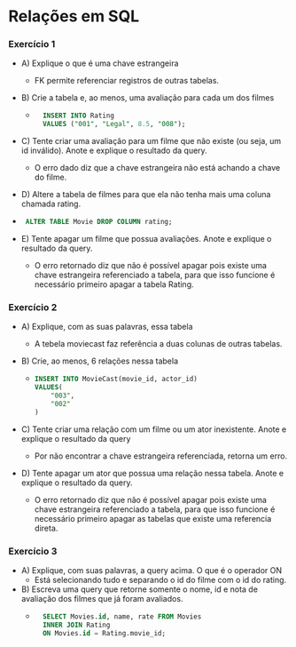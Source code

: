 # Relações em SQL

### Exercício 1

- A) Explique o que é uma chave estrangeira

  - FK permite referenciar registros de outras tabelas.

- B) Crie a tabela e, ao menos, uma avaliação para cada um dos filmes
  - ```sql
      INSERT INTO Rating
      VALUES ("001", "Legal", 8.5, "008");
    ```
- C) Tente criar uma avaliação para um filme que não existe (ou seja, um id inválido). Anote e explique o resultado da query.

  - O erro dado diz que a chave estrangeira não está achando a chave do filme.

- D) Altere a tabela de filmes para que ela não tenha mais uma coluna chamada rating.
- ```sql
   ALTER TABLE Movie DROP COLUMN rating;
  ```

- E) Tente apagar um filme que possua avaliações. Anote e explique o resultado da query.
  - O erro retornado diz que não é possível apagar pois existe uma chave estrangeira referenciado a tabela, para que isso funcione é necessário primeiro apagar a tabela Rating.

### Exercício 2

- A) Explique, com as suas palavras, essa tabela

  - A tebela moviecast faz referência a duas colunas de outras tabelas.

- B) Crie, ao menos, 6 relações nessa tabela

  - ```sql
    INSERT INTO MovieCast(movie_id, actor_id)
    VALUES(
        "003",
        "002"
    )
    ```

- C) Tente criar uma relação com um filme ou um ator inexistente. Anote e explique o resultado da query

  - Por não encontrar a chave estrangeira referenciada, retorna um erro.

- D) Tente apagar um ator que possua uma relação nessa tabela. Anote e explique o resultado da query.
  - O erro retornado diz que não é possível apagar pois existe uma chave estrangeira referenciado a tabela, para que isso funcione é necessário primeiro apagar as tabelas que existe uma referencia direta.

### Exercício 3

- A) Explique, com suas palavras, a query acima. O que é o operador ON
  - Está selecionando tudo e separando o id do filme com o id do rating.
- B) Escreva uma query que retorne somente o nome, id e nota de avaliação dos filmes que já foram avaliados.
  - ```sql
      SELECT Movies.id, name, rate FROM Movies
      INNER JOIN Rating
      ON Movies.id = Rating.movie_id;
    ```
